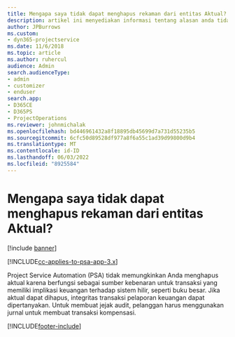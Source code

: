 ```yaml
---
title: Mengapa saya tidak dapat menghapus rekaman dari entitas Aktual?
description: artikel ini menyediakan informasi tentang alasan anda tidak dapat menghapus rekaman dari entitas aktual.
author: JPBurrows
ms.custom:
- dyn365-projectservice
ms.date: 11/6/2018
ms.topic: article
ms.author: ruhercul
audience: Admin
search.audienceType:
- admin
- customizer
- enduser
search.app:
- D365CE
- D365PS
- ProjectOperations
ms.reviewer: johnmichalak
ms.openlocfilehash: bd446961432a8f18895db45699d7a731d55235b5
ms.sourcegitcommit: 6cfc50d89528df977a8f6a55c1ad39d99800d9b4
ms.translationtype: MT
ms.contentlocale: id-ID
ms.lasthandoff: 06/03/2022
ms.locfileid: "8925584"
---
```

# <a name="why-cant-i-delete-records-from-the-actuals-entity"></a>Mengapa saya tidak dapat menghapus rekaman dari entitas Aktual?

[!include [banner](../includes/psa-now-project-operations.md)]

[!INCLUDE[cc-applies-to-psa-app-3.x](../includes/cc-applies-to-psa-app-3x.md)]

Project Service Automation (PSA) tidak memungkinkan Anda menghapus aktual karena berfungsi sebagai sumber kebenaran untuk transaksi yang memiliki implikasi keuangan terhadap sistem hilir, seperti buku besar. Jika aktual dapat dihapus, integritas transaksi pelaporan keuangan dapat dipertanyakan. Untuk membuat jejak audit, pelanggan harus menggunakan jurnal untuk membuat transaksi kompensasi.



[!INCLUDE[footer-include](../includes/footer-banner.md)]
